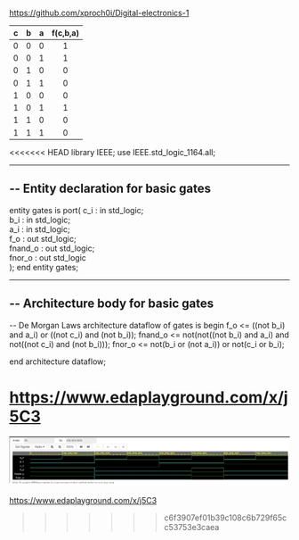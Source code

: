 https://github.com/xproch0i/Digital-electronics-1



| **c** | **b** |**a** | **f(c,b,a)** |
| :-: | :-: | :-: | :-: |
| 0 | 0 | 0 | 1 |
| 0 | 0 | 1 | 1 |
| 0 | 1 | 0 | 0 |
| 0 | 1 | 1 | 0 |
| 1 | 0 | 0 | 0 |
| 1 | 0 | 1 | 1 |
| 1 | 1 | 0 | 0 |
| 1 | 1 | 1 | 0 |

<<<<<<< HEAD
library IEEE;
use IEEE.std_logic_1164.all;

------------------------------------------------------------------------
-- Entity declaration for basic gates
------------------------------------------------------------------------
entity gates is
    port(
        c_i     : in  std_logic;     
        b_i     : in  std_logic;       
        a_i     : in  std_logic;        
        f_o     : out std_logic;      
        fnand_o : out std_logic;   
        fnor_o  : out std_logic             
    );
end entity gates;

------------------------------------------------------------------------
-- Architecture body for basic gates
------------------------------------------------------------------------
-- De Morgan Laws
architecture dataflow of gates is
begin
    f_o  <= ((not b_i) and a_i) or ((not c_i) and (not b_i));
    fnand_o <= not(not((not b_i) and a_i) and not((not c_i) and (not b_i)));
    fnor_o <= not(b_i or (not a_i)) or not(c_i or b_i);

end architecture dataflow;

https://www.edaplayground.com/x/j5C3
=======
![Waveforms](/Labs/01-gates/waveforms.jpg)

https://www.edaplayground.com/x/j5C3
>>>>>>> c6f3907ef01b39c108c6b729f65cc53753e3caea
